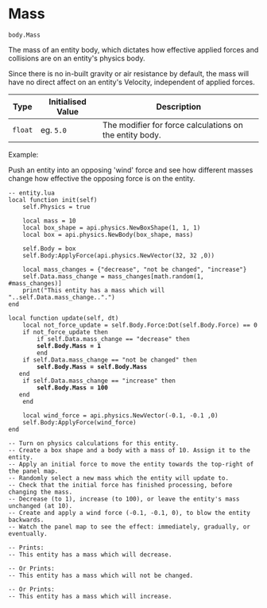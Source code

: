 # Mass

`body.Mass`

The mass of an entity body, which dictates how effective applied forces and collisions are on an entity's physics body.&#x20;

Since there is no in-built gravity or air resistance by default, the mass will have no direct affect on an entity's Velocity, independent of applied forces.&#x20;



| Type    | Initialised Value  | Description                                             |
| ------- | ------------------ | ------------------------------------------------------- |
| `float` | eg. `5.0`          | The modifier for force calculations on the entity body. |



Example:

Push an entity into an opposing 'wind' force and see how different masses change how effective the opposing force is on the entity.

<pre class="language-lua"><code class="lang-lua">-- entity.lua
local function init(self)
    self.Physics = true
    
    local mass = 10	
    local box_shape = api.physics.NewBoxShape(1, 1, 1) 
    local box = api.physics.NewBody(box_shape, mass)  
     
    self.Body = box
    self.Body:ApplyForce(api.physics.NewVector(32, 32 ,0))
	
    local mass_changes = {"decrease", "not be changed", "increase"}
    self.Data.mass_change = mass_changes[math.random(1, #mass_changes)]
    print("This entity has a mass which will "..self.Data.mass_change..".")
end

local function update(self, dt)
    local not_force_update = self.Body.Force:Dot(self.Body.Force) == 0
    if not_force_update then 
        if self.Data.mass_change == "decrease" then 
<strong>	    self.Body.Mass = 1
</strong>        end
	if self.Data.mass_change == "not be changed" then
<strong>	    self.Body.Mass = self.Body.Mass
</strong>	end
	if self.Data.mass_change == "increase" then 
<strong>	    self.Body.Mass = 100
</strong>	end
    end

    local wind_force = api.physics.NewVector(-0.1, -0.1 ,0)
    self.Body:ApplyForce(wind_force)	
end 

-- Turn on physics calculations for this entity.
-- Create a box shape and a body with a mass of 10. Assign it to the entity.
-- Apply an initial force to move the entity towards the top-right of the panel map.
-- Randomly select a new mass which the entity will update to.
-- Check that the initial force has finished processing, before changing the mass.
-- Decrease (to 1), increase (to 100), or leave the entity's mass unchanged (at 10).
-- Create and apply a wind force (-0.1, -0.1, 0), to blow the entity backwards.
-- Watch the panel map to see the effect: immediately, gradually, or eventually.

-- Prints:
-- This entity has a mass which will decrease.

-- Or Prints:
-- This entity has a mass which will not be changed.

-- Or Prints:
-- This entity has a mass which will increase.
</code></pre>

